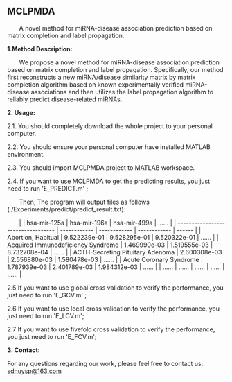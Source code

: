 
## MCLPMDA<br> 

&#160; &#160; &#160; &#160;A novel method for miRNA-disease association prediction based on matrix completion and label propagation.<br>

**1.Method Description:** 

&#160; &#160; &#160; &#160;We propose a novel method for miRNA-disease association prediction based on matrix completion and label propagation. Specifically, our method first reconstructs a new miRNA/disease similarity matrix by matrix completion algorithm based on known experimentally verified miRNA-disease associations and then utilizes the label propagation algorithm to reliably predict disease-related miRNAs.  

**2. Usage:**

  2.1.  You should completely download the whole project to your personal computer.
  
  2.2. You should ensure your personal computer have installed MATLAB environment.
  
  2.3. You should import MCLPMDA project to MATLAB workspace.
  
  2.4. If you want to use MCLPMDA to get the predicting results, you just need to run 'E_PREDICT.m' ;
  
  &#160; &#160; &#160; &#160;Then, The program will output files as follows (./Experiments/predict/predict_result.txt):
  
 &#160; &#160; &#160; &#160;|                                    | hsa-mir-125a | hsa-mir-196a | hsa-mir-499a | ...... |
| ---------------------------------- | ------------ | ------------ | ------------ | ------ |
| Abortion, Habitual                 | 9.522239e-01 | 9.528295e-01 | 9.520322e-01 | ...... |
| Acquired Immunodeficiency Syndrome | 1.469990e-03 | 1.519555e-03 | 8.732708e-04 | ...... |
| ACTH-Secreting Pituitary Adenoma   | 2.600308e-03 | 2.556880e-03 | 1.580478e-03 | ...... |
| Acute Coronary Syndrome            | 1.787939e-03 | 2.401789e-03 | 1.984312e-03 | ...... |
| ......                             | ......       | ......       | ......       | ...... |


  2.5 If you want to use global cross validation to verify the performance, you just need to run 'E_GCV.m' ;
  
  2.6 If you want to use local cross validation to verify the performance, you just need to run 'E_LCV.m'; 
  
  2.7 If you want to use fivefold cross validation to verify the performance, you just need to run 'E_FCV.m'; 
  

**3. Contact:**

For any questions regarding our work, please feel free to contact us: sdnuysp@163.com 
